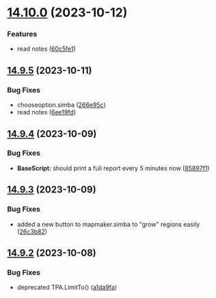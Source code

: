 # [14.10.0](https://github.com/Torwent/WaspLib/compare/v14.9.5...v14.10.0) (2023-10-12)


### Features

* read notes ([60c5fe1](https://github.com/Torwent/WaspLib/commit/60c5fe124917983e9c04dab7b09394145643f196))



## [14.9.5](https://github.com/Torwent/WaspLib/compare/v14.9.4...v14.9.5) (2023-10-11)


### Bug Fixes

* chooseoption.simba ([266e95c](https://github.com/Torwent/WaspLib/commit/266e95c5e39061a6b50467a2fcb263fbae49dfd5))
* read notes ([6ee19fd](https://github.com/Torwent/WaspLib/commit/6ee19fd09b283c43d9b448b5583b022b21e59bb5))



## [14.9.4](https://github.com/Torwent/WaspLib/compare/v14.9.3...v14.9.4) (2023-10-09)


### Bug Fixes

* **BaseScript:** should print a full report every 5 minutes now ([85897f1](https://github.com/Torwent/WaspLib/commit/85897f15bada3ee68fd89a0c38fcd71e331ba6c7))



## [14.9.3](https://github.com/Torwent/WaspLib/compare/v14.9.2...v14.9.3) (2023-10-09)


### Bug Fixes

* added a new button to mapmaker.simba to "grow" regions easily ([26c3b82](https://github.com/Torwent/WaspLib/commit/26c3b820372cca1f7b0b205d798db34aa8ecb314))



## [14.9.2](https://github.com/Torwent/WaspLib/compare/v14.9.1...v14.9.2) (2023-10-08)


### Bug Fixes

* deprecated TPA.LimitTo() ([a1da9fa](https://github.com/Torwent/WaspLib/commit/a1da9faa8ef29df31732b8a655b672f5df5a5bc5))



